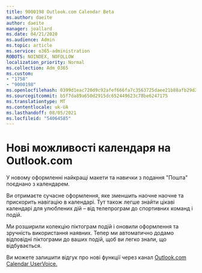 ```yaml
---
title: 9000198 Outlook.com Calendar Beta
ms.author: daeite
author: daeite
manager: joallard
ms.date: 04/21/2020
ms.audience: Admin
ms.topic: article
ms.service: o365-administration
ROBOTS: NOINDEX, NOFOLLOW
localization_priority: Normal
ms.collection: Adm_O365
ms.custom:
- "1758"
- "9000198"
ms.openlocfilehash: 0399d1eac720d9c92afef666fa7c3563725daee21b88afb29d2d3abdb1501b58
ms.sourcegitcommit: b5f7da89a650d2915dc652449623c78be6247175
ms.translationtype: MT
ms.contentlocale: uk-UA
ms.lasthandoff: 08/05/2021
ms.locfileid: "54064585"
---
```

# <a name="new-calendar-experiences-coming-to-outlookcom"></a>Нові можливості календаря на Outlook.com

У новому оформленні найкращі макети та навички з подання "Пошта" поєднано з календарем.

Ви отримаєте сучасне оформлення, яке зменшить наочне наочне та прискорить навігацію в календарі. Тут також легше знайти цікаві календарі для улюблених дій – від телепрограм до спортивних команд і подій.

Ми розширили колекцію піктограм подій і оновили оформлення та зручність використання наявних. Тепер ми автоматично додамо відповідні піктограми до ваших подій, щоб ви легко знали, що відбувається.

Ви можете залишити відгук про нові функції через канал [Outlook.com Calendar UserVoice.](https://go.microsoft.com/fwlink/?linkid=2103075)